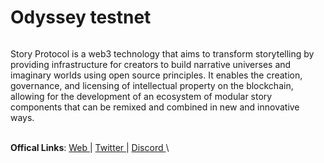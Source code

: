 # Odyssey testnet

<figure><img src="https://pbs.twimg.com/profile_banners/1471420332862885889/1735272939/1500x500" alt=""><figcaption></figcaption></figure>

Story Protocol is a web3 technology that aims to transform storytelling by providing infrastructure for creators to build narrative universes and imaginary worlds using open source principles. It enables the creation, governance, and licensing of intellectual property on the blockchain, allowing for the development of an ecosystem of modular story components that can be remixed and combined in new and innovative ways.

\
**Offical Links**: [Web ](https://www.story.foundation/)| [Twitter ](https://x.com/StoryProtocol)| [Discord ](https://discord.gg/storyprotocol)\
